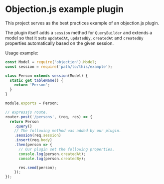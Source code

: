 # Objection.js example plugin

This project serves as the best practices example of an objection.js plugin.

The plugin itself adds a `session` method for `QueryBuilder` and extends a model
so that it sets `updatedAt`, `updatedBy`, `createdAt` and `createdBy` properties
automatically based on the given session.

Usage example:

```js
const Model = require('objection').Model;
const session = require('path/to/this/example');

class Person extends session(Model) {
  static get tableName() {
    return 'Person';
  }
}

module.exports = Person;
```

```js
// expressjs route.
router.post('/persons', (req, res) => {
  return Person
    .query()
    // The following method was added by our plugin.
    .session(req.session)
    .insert(req.body)
    .then(person => {
      // Our plugin set the following properties.
      console.log(person.createdAt);
      console.log(person.createdBy);

      res.send(person);
    });
});
```